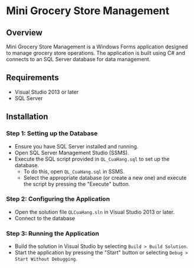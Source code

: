 # Mini Grocery Store Management

## Overview
Mini Grocery Store Management is a Windows Forms application designed to manage grocery store operations. The application is built using C# and connects to an SQL Server database for data management.

## Requirements
- Visual Studio 2013 or later
- SQL Server

## Installation

### Step 1: Setting up the Database
- Ensure you have SQL Server installed and running.
- Open SQL Server Management Studio (SSMS).
- Execute the SQL script provided in `QL_CuaHang.sql` to set up the database.
   - To do this, open `QL_CuaHang.sql` in SSMS.
   - Select the appropriate database (or create a new one) and execute the script by pressing the "Execute" button.

### Step 2: Configuring the Application
- Open the solution file `QLCuaHang.sln` in Visual Studio 2013 or later.
- Connect to the database

### Step 3: Running the Application
- Build the solution in Visual Studio by selecting `Build > Build Solution`.
- Start the application by pressing the "Start" button or selecting `Debug > Start Without Debugging`.
